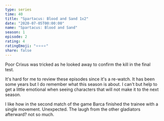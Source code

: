 ```yaml
---
type: series
time: 40
title: "Spartacus: Blood and Sand 1x2"
date: "2020-07-05T00:00:00"
name: "Spartacus: Blood and Sand"
season: 1
episode: 2
rating: 4
ratingEmoji: "⭐️⭐️⭐️⭐️"
share: false
---
```


Poor Crixus was tricked as he looked away to confirm the kill in the final test.

It's hard for me to review these episodes since it's a re-watch. It has been some years but I do remember what this season is about. I can't but help to get a little emotional when seeing characters that will not make it to the next season.

I like how in the second match of the game Barca finished the trainee with a single movement. Unexpected. The laugh from the other gladiators afterward? not so much.
